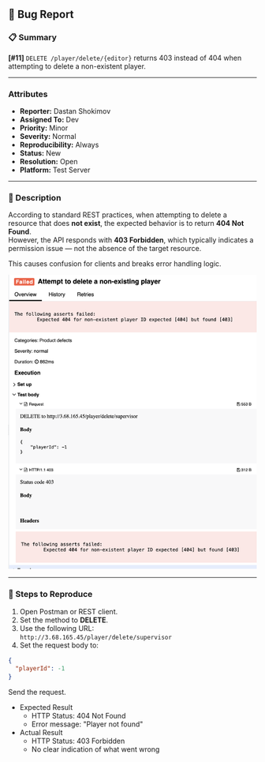 ## 🐞 Bug Report

### 📋 Summary
**[#11]** `DELETE /player/delete/{editor}` returns 403 instead of 404 when attempting to delete a non-existent player.

---

### Attributes

- **Reporter:** Dastan Shokimov
- **Assigned To:** Dev
- **Priority:** Minor
- **Severity:** Normal
- **Reproducibility:** Always
- **Status:** New
- **Resolution:** Open
- **Platform:** Test Server

---

### 🧪 Description
According to standard REST practices, when attempting to delete a resource that does **not exist**, the expected behavior is to return **404 Not Found**.  
However, the API responds with **403 Forbidden**, which typically indicates a permission issue — not the absence of the target resource.

This causes confusion for clients and breaks error handling logic.

![img_9.png](img_9.png)

---

### 🔁 Steps to Reproduce

1. Open Postman or REST client.
2. Set the method to **DELETE**.
3. Use the following URL:  
   `http://3.68.165.45/player/delete/supervisor`
4. Set the request body to:
```json
{
  "playerId": -1
}
```
Send the request.

* Expected Result 
  * HTTP Status: 404 Not Found 
  * Error message: "Player not found"
* Actual Result 
  * HTTP Status: 403 Forbidden 
  * No clear indication of what went wrong